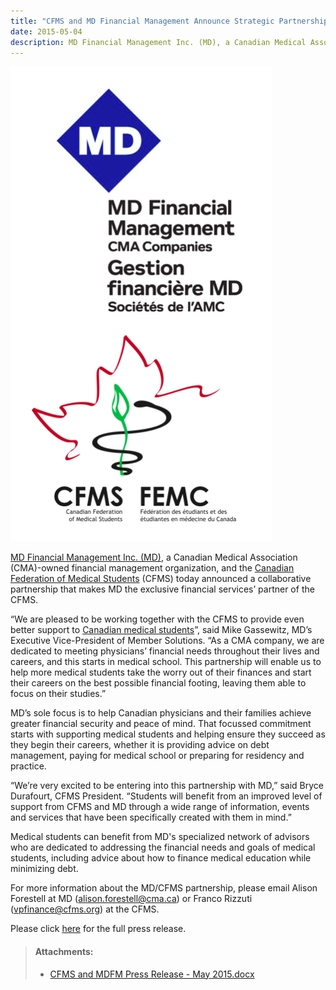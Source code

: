 ```yaml
---
title: "CFMS and MD Financial Management Announce Strategic Partnership"
date: 2015-05-04
description: MD Financial Management Inc. (MD), a Canadian Medical Association (CMA)-owned financial management organization, and the Canadian Federation of Medical Students (CFMS) today announced a collaborative partnership that makes MD the exclusive financial services’ partner of the CFMS.
---
```


<img class="right" src="/images/news-images/MDFM-CFMS.png">

[MD Financial Management Inc. (MD)](https://mdm.ca/), a Canadian Medical Association (CMA)-owned financial management organization, and the [Canadian Federation of Medical Students](http://www.cfms.org/) (CFMS) today announced a collaborative partnership that makes MD the exclusive financial services’ partner of the CFMS.
 
“We are pleased to be working together with the CFMS to provide even better support to [Canadian medical students](https://mdm.ca/career-stages/student/index.asp)”, said Mike Gassewitz, MD’s Executive Vice-President of Member Solutions. “As a CMA company, we are dedicated to meeting physicians’ financial needs throughout their lives and careers, and this starts in medical school. This partnership will enable us to help more medical students take the worry out of their finances and start their careers on the best possible financial footing, leaving them able to focus on their studies.”
 
MD’s sole focus is to help Canadian physicians and their families achieve greater financial security and peace of mind. That focussed commitment starts with supporting medical students and helping ensure they succeed as they begin their careers, whether it is providing advice on debt management, paying for medical school or preparing for residency and practice.
 
“We’re very excited to be entering into this partnership with MD,” said Bryce Durafourt, CFMS President. “Students will benefit from an improved level of support from CFMS and MD through a wide range of information, events and services that have been specifically created with them in mind.”
 
Medical students can benefit from MD's specialized network of advisors who are dedicated to addressing the financial needs and goals of medical students, including advice about how to finance medical education while minimizing debt.
 
For more information about the MD/CFMS partnership, please email Alison Forestell at MD ([alison.forestell@cma.ca](mailto:alison.forestell@cma.ca)) or Franco Rizzuti ([vpfinance@cfms.org](vpfinance@cfms.org)) at the CFMS.

Please click [here](/files/updates/CFMS%20and%20MDFM%20Press%20Release%20-%20May%202015.docx) for the full press release.

> #### **Attachments:**
> - [CFMS and MDFM Press Release - May 2015.docx](/files/updates/CFMS%20and%20MDFM%20Press%20Release%20-%20May%202015.docx)
